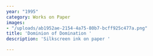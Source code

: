 ```yaml
---
year: "1995"
category: Works on Paper
images:
- "/uploads/ab1952ae-2154-4a75-80b7-bcff925c477a.png"
title: 'Dominion of Domination '
description: 'Silkscreen ink on paper '

---
```

